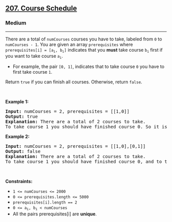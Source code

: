 <h2><a href="https://leetcode.com/problems/course-schedule/">207. Course Schedule</a></h2><h3>Medium</h3><hr><div style="user-select: auto;"><p style="user-select: auto;">There are a total of <code style="user-select: auto;">numCourses</code> courses you have to take, labeled from <code style="user-select: auto;">0</code> to <code style="user-select: auto;">numCourses - 1</code>. You are given an array <code style="user-select: auto;">prerequisites</code> where <code style="user-select: auto;">prerequisites[i] = [a<sub style="user-select: auto;">i</sub>, b<sub style="user-select: auto;">i</sub>]</code> indicates that you <strong style="user-select: auto;">must</strong> take course <code style="user-select: auto;">b<sub style="user-select: auto;">i</sub></code> first if you want to take course <code style="user-select: auto;">a<sub style="user-select: auto;">i</sub></code>.</p>

<ul style="user-select: auto;">
	<li style="user-select: auto;">For example, the pair <code style="user-select: auto;">[0, 1]</code>, indicates that to take course <code style="user-select: auto;">0</code> you have to first take course <code style="user-select: auto;">1</code>.</li>
</ul>

<p style="user-select: auto;">Return <code style="user-select: auto;">true</code> if you can finish all courses. Otherwise, return <code style="user-select: auto;">false</code>.</p>

<p style="user-select: auto;">&nbsp;</p>
<p style="user-select: auto;"><strong style="user-select: auto;">Example 1:</strong></p>

<pre style="user-select: auto;"><strong style="user-select: auto;">Input:</strong> numCourses = 2, prerequisites = [[1,0]]
<strong style="user-select: auto;">Output:</strong> true
<strong style="user-select: auto;">Explanation:</strong> There are a total of 2 courses to take. 
To take course 1 you should have finished course 0. So it is possible.
</pre>

<p style="user-select: auto;"><strong style="user-select: auto;">Example 2:</strong></p>

<pre style="user-select: auto;"><strong style="user-select: auto;">Input:</strong> numCourses = 2, prerequisites = [[1,0],[0,1]]
<strong style="user-select: auto;">Output:</strong> false
<strong style="user-select: auto;">Explanation:</strong> There are a total of 2 courses to take. 
To take course 1 you should have finished course 0, and to take course 0 you should also have finished course 1. So it is impossible.
</pre>

<p style="user-select: auto;">&nbsp;</p>
<p style="user-select: auto;"><strong style="user-select: auto;">Constraints:</strong></p>

<ul style="user-select: auto;">
	<li style="user-select: auto;"><code style="user-select: auto;">1 &lt;= numCourses &lt;= 2000</code></li>
	<li style="user-select: auto;"><code style="user-select: auto;">0 &lt;= prerequisites.length &lt;= 5000</code></li>
	<li style="user-select: auto;"><code style="user-select: auto;">prerequisites[i].length == 2</code></li>
	<li style="user-select: auto;"><code style="user-select: auto;">0 &lt;= a<sub style="user-select: auto;">i</sub>, b<sub style="user-select: auto;">i</sub> &lt; numCourses</code></li>
	<li style="user-select: auto;">All the pairs prerequisites[i] are <strong style="user-select: auto;">unique</strong>.</li>
</ul>
</div>